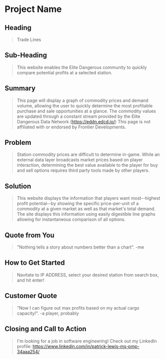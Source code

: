 # Project Name #

<!--
> This material was originally posted [here](http://www.quora.com/What-is-Amazons-approach-to-product-development-and-product-management). It is reproduced here for posterities sake.
There is an approach called "working backwards" that is widely used at Amazon. They work backwards from the customer, rather than starting with an idea for a product and trying to bolt customers onto it. While working backwards can be applied to any specific product decision, using this approach is especially important when developing new products or features.
For new initiatives a product manager typically starts by writing an internal press release announcing the finished product. The target audience for the press release is the new/updated product's customers, which can be retail customers or internal users of a tool or technology. Internal press releases are centered around the customer problem, how current solutions (internal or external) fail, and how the new product will blow away existing solutions.
If the benefits listed don't sound very interesting or exciting to customers, then perhaps they're not (and shouldn't be built). Instead, the product manager should keep iterating on the press release until they've come up with benefits that actually sound like benefits. Iterating on a press release is a lot less expensive than iterating on the product itself (and quicker!).
If the press release is more than a page and a half, it is probably too long. Keep it simple. 3-4 sentences for most paragraphs. Cut out the fat. Don't make it into a spec. You can accompany the press release with a FAQ that answers all of the other business or execution questions so the press release can stay focused on what the customer gets. My rule of thumb is that if the press release is hard to write, then the product is probably going to suck. Keep working at it until the outline for each paragraph flows.
Oh, and I also like to write press-releases in what I call "Oprah-speak" for mainstream consumer products. Imagine you're sitting on Oprah's couch and have just explained the product to her, and then you listen as she explains it to her audience. That's "Oprah-speak", not "Geek-speak".
Once the project moves into development, the press release can be used as a touchstone; a guiding light. The product team can ask themselves, "Are we building what is in the press release?" If they find they're spending time building things that aren't in the press release (overbuilding), they need to ask themselves why. This keeps product development focused on achieving the customer benefits and not building extraneous stuff that takes longer to build, takes resources to maintain, and doesn't provide real customer benefit (at least not enough to warrant inclusion in the press release).
 -->

## Heading ##
  > Trade Lines
## Sub-Heading ##
  > This website enables the Elite Dangerous community to quickly compare potential profits at a selected station.
## Summary ##
  > This page will display a graph of commodity prices and demand volume, allowing the user to quickly determine the most profitable purchase and sale opportunities at a glance.  The commodity values are updated through a constant stream provided by the Elite Dangerous Data Network (https://eddn.edcd.io/)
  > This page is not affiliated with or endorsed by Frontier Developments.
## Problem ##
  > Station commodity prices are difficult to determine in-game.  While an external data layer broadcasts market prices based on player interaction, determining the best value available to the player for buy and sell options requires third party tools made by other players.
## Solution ##
  > This website displays the information that players want most--highest profit potential--by showing the specific price-per-unit of a commodity at a given market as well as that market's total demand.  The site displays this information using easily digestible line graphs allowing for instantaneous comparison of all options.
## Quote from You ##
  > "Nothing tells a story about numbers better than a chart". -me
## How to Get Started ##
  > Navitate to IP ADDRESS, select your desired station from search box, and hit enter!
## Customer Quote ##
  > "Now I can figure out max profits based on my actual cargo capacity!". -a player, probably
## Closing and Call to Action ##
  > I'm looking for a job in software engineering!  Check out my LinkedIn profile: https://www.linkedin.com/in/patrick-lewis-ms-pmp-34aaa254/
